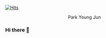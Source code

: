 [![Hits](https://hits.seeyoufarm.com/api/count/incr/badge.svg?url=https%3A%2F%2Fgithub.com%2F00jun&count_bg=%233D69C8&title_bg=%23000000&icon=unity.svg&icon_color=%23FFFFFF&title=%EB%B0%95%EC%98%81%EC%A4%80&edge_flat=false)](https://hits.seeyoufarm.com)

<p align="center"&fontSize=90>Park Young Jun</p>

### Hi there 👋

<!--
**00jun/00jun** is a ✨ _special_ ✨ repository because its `README.md` (this file) appears on your GitHub profile.

Here are some ideas to get you started:

- 🔭 I’m currently working on ...
- 🌱 I’m currently learning ...
- 👯 I’m looking to collaborate on ...
- 🤔 I’m looking for help with ...
- 💬 Ask me about ...
- 📫 How to reach me: ...
- 😄 Pronouns: ...
- ⚡ Fun fact: ...
-->
